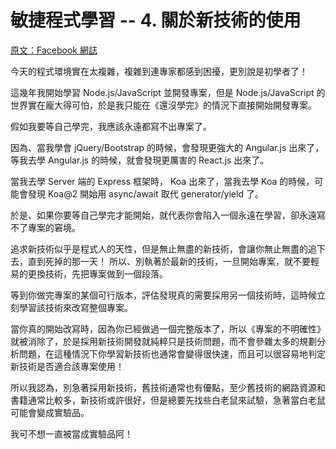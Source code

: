 # 敏捷程式學習 -- 4. 關於新技術的使用

[原文：Facebook 網誌](https://www.facebook.com/notes/%E9%99%B3%E9%8D%BE%E8%AA%A0/%E6%95%8F%E6%8D%B7%E7%A8%8B%E5%BC%8F%E5%AD%B8%E7%BF%92-4-%E9%97%9C%E6%96%BC%E6%96%B0%E6%8A%80%E8%A1%93%E7%9A%84%E4%BD%BF%E7%94%A8/10154735645336893)

今天的程式環境實在太複雜，複雜到連專家都感到困擾，更別說是初學者了！

這幾年我開始學習 Node.js/JavaScript 並開發專案，但是 Node.js/JavaScript 的世界實在龐大得可怕，於是我只能在《還沒學完》的情況下直接開始開發專案。

假如我要等自己學完，我應該永遠都寫不出專案了。

因為、當我學會 jQuery/Bootstrap 的時候，會發現更強大的 Angular.js 出來了，等我去學 Angular.js 的時候，就會發現更厲害的 React.js 出來了。

當我去學 Server 端的 Express 框架時， Koa 出來了，當我去學 Koa 的時候，可能會發現 Koa@2 開始用 async/await 取代 generator/yield 了。

於是、如果你要等自己學完才能開始，就代表你會陷入一個永遠在學習，卻永遠寫不了專案的窘境。

追求新技術似乎是程式人的天性，但是無止無盡的新技術，會讓你無止無盡的追下去，直到死掉的那一天！
所以、別執著於最新的技術，一旦開始專案，就不要輕易的更換技術，先把專案做到一個段落。

等到你做完專案的某個可行版本，評估發現真的需要採用另一個技術時，這時候立刻學習該技術來改寫整個專案。

當你真的開始改寫時，因為你已經做過一個完整版本了，所以《專案的不明確性》就被消除了，於是採用新技術開發就純粹只是技術問題，而不會參雜太多的規劃分析問題，在這種情況下你學習新技術也通常會變得很快速，而且可以很容易地判定新技術是否適合該專案使用！

所以我認為，別急著採用新技術，舊技術通常也有優點，至少舊技術的網路資源和書籍通常比較多，新技術或許很好，但是總要先找些白老鼠來試驗，急著當白老鼠可能會變成實驗品。

我可不想一直被當成實驗品阿！
